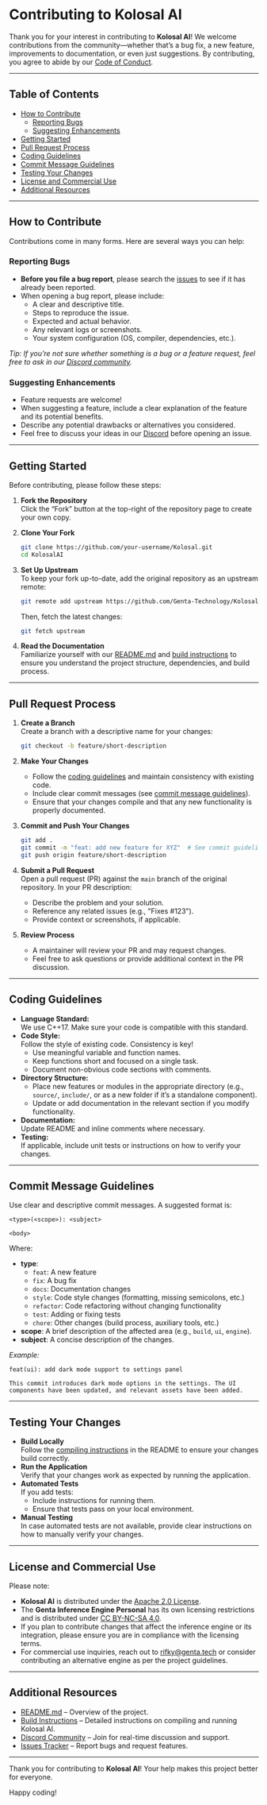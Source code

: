 # Contributing to Kolosal AI

Thank you for your interest in contributing to **Kolosal AI**! We welcome contributions from the community—whether that’s a bug fix, a new feature, improvements to documentation, or even just suggestions. By contributing, you agree to abide by our [Code of Conduct](CODE_OF_CONDUCT.md).

---

## Table of Contents

- [How to Contribute](#how-to-contribute)
  - [Reporting Bugs](#reporting-bugs)
  - [Suggesting Enhancements](#suggesting-enhancements)
- [Getting Started](#getting-started)
- [Pull Request Process](#pull-request-process)
- [Coding Guidelines](#coding-guidelines)
- [Commit Message Guidelines](#commit-message-guidelines)
- [Testing Your Changes](#testing-your-changes)
- [License and Commercial Use](#license-and-commercial-use)
- [Additional Resources](#additional-resources)

---

## How to Contribute

Contributions come in many forms. Here are several ways you can help:

### Reporting Bugs

- **Before you file a bug report**, please search the [issues](https://github.com/Genta-Technology/Kolosal/issues) to see if it has already been reported.
- When opening a bug report, please include:
  - A clear and descriptive title.
  - Steps to reproduce the issue.
  - Expected and actual behavior.
  - Any relevant logs or screenshots.
  - Your system configuration (OS, compiler, dependencies, etc.).
  
*Tip: If you’re not sure whether something is a bug or a feature request, feel free to ask in our [Discord community](https://discord.gg/XDmcWqHmJP).*

### Suggesting Enhancements

- Feature requests are welcome!  
- When suggesting a feature, include a clear explanation of the feature and its potential benefits.
- Describe any potential drawbacks or alternatives you considered.
- Feel free to discuss your ideas in our [Discord](https://discord.gg/XDmcWqHmJP) before opening an issue.

---

## Getting Started

Before contributing, please follow these steps:

1. **Fork the Repository**  
   Click the “Fork” button at the top-right of the repository page to create your own copy.

2. **Clone Your Fork**  
   ```bash
   git clone https://github.com/your-username/Kolosal.git
   cd KolosalAI
   ```

3. **Set Up Upstream**  
   To keep your fork up-to-date, add the original repository as an upstream remote:
   ```bash
   git remote add upstream https://github.com/Genta-Technology/Kolosal.git
   ```
   Then, fetch the latest changes:
   ```bash
   git fetch upstream
   ```

4. **Read the Documentation**  
   Familiarize yourself with our [README.md](README.md) and [build instructions](#how-to-compile) to ensure you understand the project structure, dependencies, and build process.

---

## Pull Request Process

1. **Create a Branch**  
   Create a branch with a descriptive name for your changes:
   ```bash
   git checkout -b feature/short-description
   ```

2. **Make Your Changes**  
   - Follow the [coding guidelines](#coding-guidelines) and maintain consistency with existing code.
   - Include clear commit messages (see [commit message guidelines](#commit-message-guidelines)).
   - Ensure that your changes compile and that any new functionality is properly documented.

3. **Commit and Push Your Changes**  
   ```bash
   git add .
   git commit -m "feat: add new feature for XYZ"  # See commit guidelines below
   git push origin feature/short-description
   ```

4. **Submit a Pull Request**  
   Open a pull request (PR) against the `main` branch of the original repository. In your PR description:
   - Describe the problem and your solution.
   - Reference any related issues (e.g., "Fixes #123").
   - Provide context or screenshots, if applicable.

5. **Review Process**  
   - A maintainer will review your PR and may request changes.
   - Feel free to ask questions or provide additional context in the PR discussion.

---

## Coding Guidelines

- **Language Standard:**  
  We use C++17. Make sure your code is compatible with this standard.
- **Code Style:**  
  Follow the style of existing code. Consistency is key!
  - Use meaningful variable and function names.
  - Keep functions short and focused on a single task.
  - Document non-obvious code sections with comments.
- **Directory Structure:**  
  - Place new features or modules in the appropriate directory (e.g., `source/`, `include/`, or as a new folder if it’s a standalone component).
  - Update or add documentation in the relevant section if you modify functionality.
- **Documentation:**  
  Update README and inline comments where necessary.
- **Testing:**  
  If applicable, include unit tests or instructions on how to verify your changes.

---

## Commit Message Guidelines

Use clear and descriptive commit messages. A suggested format is:

```
<type>(<scope>): <subject>

<body>
```

Where:
- **type**:  
  - `feat`: A new feature
  - `fix`: A bug fix
  - `docs`: Documentation changes
  - `style`: Code style changes (formatting, missing semicolons, etc.)
  - `refactor`: Code refactoring without changing functionality
  - `test`: Adding or fixing tests
  - `chore`: Other changes (build process, auxiliary tools, etc.)
- **scope**: A brief description of the affected area (e.g., `build`, `ui`, `engine`).
- **subject**: A concise description of the changes.

*Example:*

```
feat(ui): add dark mode support to settings panel

This commit introduces dark mode options in the settings. The UI components have been updated, and relevant assets have been added.
```

---

## Testing Your Changes

- **Build Locally**  
  Follow the [compiling instructions](#how-to-compile) in the README to ensure your changes build correctly.
- **Run the Application**  
  Verify that your changes work as expected by running the application.
- **Automated Tests**  
  If you add tests:
  - Include instructions for running them.
  - Ensure that tests pass on your local environment.
- **Manual Testing**  
  In case automated tests are not available, provide clear instructions on how to manually verify your changes.

---

## License and Commercial Use

Please note:
- **Kolosal AI** is distributed under the [Apache 2.0 License](https://www.apache.org/licenses/LICENSE-2.0).  
- The **Genta Inference Engine Personal** has its own licensing restrictions and is distributed under [CC BY-NC-SA 4.0](https://creativecommons.org/licenses/by-nc-sa/4.0/).  
- If you plan to contribute changes that affect the inference engine or its integration, please ensure you are in compliance with the licensing terms.
- For commercial use inquiries, reach out to [rifky@genta.tech](mailto:rifky@genta.tech) or consider contributing an alternative engine as per the project guidelines.

---

## Additional Resources

- [README.md](README.md) – Overview of the project.
- [Build Instructions](#how-to-compile) – Detailed instructions on compiling and running Kolosal AI.
- [Discord Community](https://discord.gg/XDmcWqHmJP) – Join for real-time discussion and support.
- [Issues Tracker](https://github.com/Genta-Technology/Kolosal/issues) – Report bugs and request features.

---

Thank you for contributing to **Kolosal AI**! Your help makes this project better for everyone.

Happy coding!
